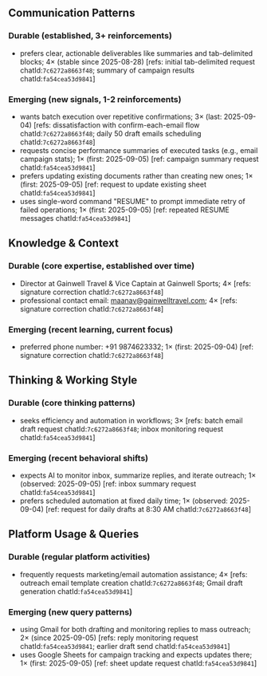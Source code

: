 ## Communication Patterns
### Durable (established, 3+ reinforcements)
- prefers clear, actionable deliverables like summaries and tab-delimited blocks; 4× (stable since 2025-08-28) [refs: initial tab-delimited request chatId:`7c6272a8663f48`; summary of campaign results chatId:`fa54cea53d9841`]

### Emerging (new signals, 1-2 reinforcements)
- wants batch execution over repetitive confirmations; 3× (last: 2025-09-04) [refs: dissatisfaction with confirm-each-email flow chatId:`7c6272a8663f48`; daily 50 draft emails scheduling chatId:`7c6272a8663f48`]
- requests concise performance summaries of executed tasks (e.g., email campaign stats); 1× (first: 2025-09-05) [ref: campaign summary request chatId:`fa54cea53d9841`]
- prefers updating existing documents rather than creating new ones; 1× (first: 2025-09-05) [ref: request to update existing sheet chatId:`fa54cea53d9841`]
- uses single-word command "RESUME" to prompt immediate retry of failed operations; 1× (first: 2025-09-05) [ref: repeated RESUME messages chatId:`fa54cea53d9841`]

## Knowledge & Context
### Durable (core expertise, established over time)
- Director at Gainwell Travel & Vice Captain at Gainwell Sports; 4× [refs: signature correction chatId:`7c6272a8663f48`]
- professional contact email: maanav@gainwelltravel.com; 4× [refs: signature correction chatId:`7c6272a8663f48`]

### Emerging (recent learning, current focus)
- preferred phone number: +91 9874623332; 1× (first: 2025-09-04) [ref: signature correction chatId:`7c6272a8663f48`]

## Thinking & Working Style
### Durable (core thinking patterns)
- seeks efficiency and automation in workflows; 3× [refs: batch email draft request chatId:`7c6272a8663f48`; inbox monitoring request chatId:`fa54cea53d9841`]

### Emerging (recent behavioral shifts)
- expects AI to monitor inbox, summarize replies, and iterate outreach; 1× (observed: 2025-09-05) [ref: inbox summary request chatId:`fa54cea53d9841`]
- prefers scheduled automation at fixed daily time; 1× (observed: 2025-09-04) [ref: request for daily drafts at 8:30 AM chatId:`7c6272a8663f48`]

## Platform Usage & Queries
### Durable (regular platform activities)
- frequently requests marketing/email automation assistance; 4× [refs: outreach email template creation chatId:`7c6272a8663f48`; Gmail draft generation chatId:`fa54cea53d9841`]

### Emerging (new query patterns)
- using Gmail for both drafting and monitoring replies to mass outreach; 2× (since 2025-09-05) [refs: reply monitoring request chatId:`fa54cea53d9841`; earlier draft send chatId:`fa54cea53d9841`]
- uses Google Sheets for campaign tracking and expects updates there; 1× (first: 2025-09-05) [ref: sheet update request chatId:`fa54cea53d9841`]